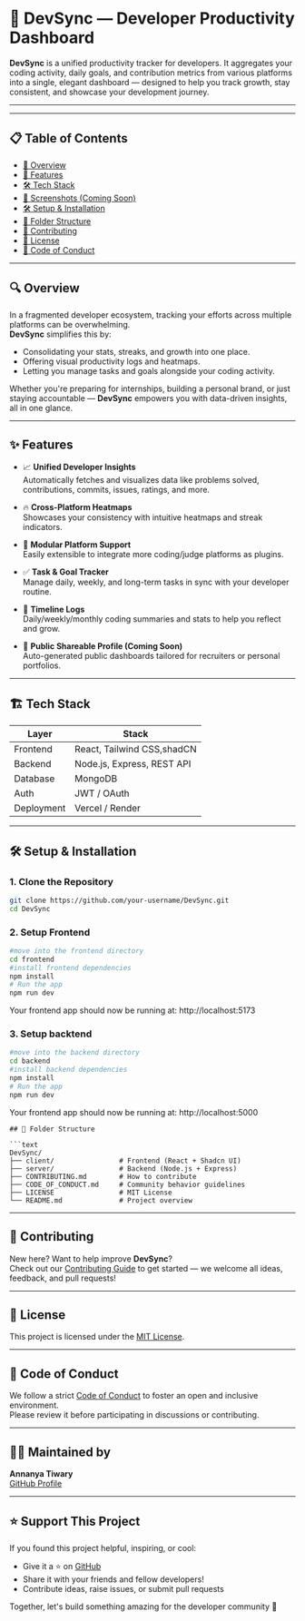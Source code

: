 # 🚀 DevSync — Developer Productivity Dashboard

**DevSync** is a unified productivity tracker for developers. It aggregates your coding activity, daily goals, and contribution metrics from various platforms into a single, elegant dashboard — designed to help you track growth, stay consistent, and showcase your development journey.

---


---

## 📋 Table of Contents

- [🚀 Overview](#-overview)
- [🧩 Features](#-features)
- [🛠 Tech Stack](#-Tech-Stack)
- [📸 Screenshots (Coming Soon)](#-screenshots-coming-soon)
- [🛠 Setup & Installation](#-Setup-&-Installation)
- [📁 Folder Structure](#-folder-structure)
- [🤝 Contributing](#-Contributing)
- [📜 License](#-License)
- [📄 Code of Conduct](#-code-of-conduct)

---

## 🔍 Overview

In a fragmented developer ecosystem, tracking your efforts across multiple platforms can be overwhelming.  
**DevSync** simplifies this by:

- Consolidating your stats, streaks, and growth into one place.
- Offering visual productivity logs and heatmaps.
- Letting you manage tasks and goals alongside your coding activity.

Whether you're preparing for internships, building a personal brand, or just staying accountable — **DevSync** empowers you with data-driven insights, all in one glance.

---

## ✨ Features

- 📈 **Unified Developer Insights**  
  Automatically fetches and visualizes data like problems solved, contributions, commits, issues, ratings, and more.

- 🔥 **Cross-Platform Heatmaps**  
  Showcases your consistency with intuitive heatmaps and streak indicators.

- 🧩 **Modular Platform Support**  
  Easily extensible to integrate more coding/judge platforms as plugins.

- ✅ **Task & Goal Tracker**  
  Manage daily, weekly, and long-term tasks in sync with your developer routine.

- 🧾 **Timeline Logs**  
  Daily/weekly/monthly coding summaries and stats to help you reflect and grow.

- 🪪 **Public Shareable Profile (Coming Soon)**  
  Auto-generated public dashboards tailored for recruiters or personal portfolios.

---

## 🏗 Tech Stack

| Layer       | Stack                            |
|-------------|----------------------------------|
| Frontend    | React, Tailwind CSS,shadCN       |
| Backend     | Node.js, Express, REST API       |
| Database    | MongoDB                          |
| Auth        | JWT / OAuth                      |
| Deployment  | Vercel / Render                  |

---


## 🛠️ Setup & Installation

### 1. Clone the Repository

```bash
git clone https://github.com/your-username/DevSync.git
cd DevSync

```

### 2. Setup Frontend
```bash 
#move into the frontend directory
cd frontend
#install frontend dependencies
npm install
# Run the app
npm run dev
```
Your frontend app should now be running at: http://localhost:5173

### 3. Setup backtend
```bash 
#move into the backend directory
cd backend
#install backend dependencies
npm install
# Run the app
npm run dev
```
Your frontend app should now be running at: http://localhost:5000


```
## 📁 Folder Structure

```text
DevSync/
├── client/                # Frontend (React + Shadcn UI)
├── server/                # Backend (Node.js + Express)
├── CONTRIBUTING.md        # How to contribute
├── CODE_OF_CONDUCT.md     # Community behavior guidelines
├── LICENSE                # MIT License
└── README.md              # Project overview
```

---

## 🤝 Contributing

New here? Want to help improve **DevSync**?  
Check out our [Contributing Guide](./CONTRIBUTING.md) to get started — we welcome all ideas, feedback, and pull requests!

---

## 📜 License

This project is licensed under the [MIT License](./LICENSE).

---

## 📄 Code of Conduct

We follow a strict [Code of Conduct](./CODE_OF_CONDUCT.md) to foster an open and inclusive environment.  
Please review it before participating in discussions or contributing.

---

## 👩‍💻 Maintained by

**Annanya Tiwary**  
[GitHub Profile](https://github.com/Annanyatiwary4)

---

## ⭐ Support This Project

If you found this project helpful, inspiring, or cool:

- Give it a ⭐️ on [GitHub](https://github.com/Annanyatiwary4/DevSync.git)
- Share it with your friends and fellow developers!
- Contribute ideas, raise issues, or submit pull requests

Together, let's build something amazing for the developer community 🚀
